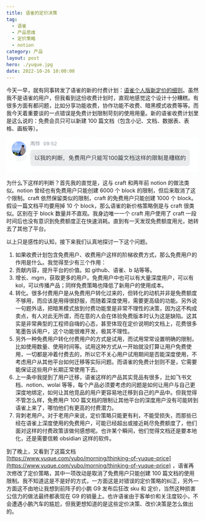 ```yaml
---
title: 语雀的定价决策
tag:
  - 语雀
  - 产品思维
  - 定价策略
  - notion
category: 产品
layout: post
hero: ./yuque.jpg
date: 2022-10-26 10:00:00
---
```


今天一早，就有同事转发了语雀的新的付费计划：[语雀个人版新定价的细则](https://www.yuque.com/docs/share/26348e63-d6f2-464c-889c-2af952f1144d)。虽然我不是语雀的用户，但我看到这份收费计划时，直观地感觉这个设计十分糟糕。有很多方面有都问题，比如分享功能收费，协作功能不收费、暗黑模式收费等等。而我今天着重要谈的一点错误是免费计划限制苛刻的使用用量。新的语雀收费计划里是这么说的：免费会员只可以新建 100 篇文档（包含小记、文档、数据表、表格、画板等）。

![](images/yuquemessage.png)

为什么下这样的判断？首先我的直觉是，这与 craft 和两年前 notion 的做法类似。notion 曾经也有免费用户只能创建 6000 个 block 的限制，但后来取消了这个限制。craft 依然保留类似的限制，craft 的免费用户只能创建 1000 个 block。假设一篇文档平均要用掉 10 个 block，那么语雀的新价格策略倒是与 craft 很类似。区别在于 block 数量并不直观。我身边唯一一个 craft 用户使用了 craft 一段时间后也没有意识到免费额度正在快速消耗。直到有一天发现免费额度用光，她转去了其他了平台。

以上只是感性的认知，接下来我们认真地探讨一下这个问题。

1. 如果收费计划包含免费用户、收费用户这样的阶梯收费方式，那么免费用户的作用是什么。我觉得至少有三个作用：
2. 贡献内容，提升平台的价值。如 github、语雀、b 站等等。
3. 增长、mgm，获取更多的用户。免费用户中也可以有大量深度用户，可以有 kol，可以传播产品；同样免费策略也降低了新用户的使用成本。
4. 转化。很多付费用户是从免费用户转化过来的，但转化的动机并非是免费额度不够用，而应该是用得很舒服，而随着深度使用，需要更高级的功能。另外说一句题外话，把暗黑模式放到付费功能里是非常不理性的决策，因为这不构成卖点，有人对此无所谓，而在意的人会在体验免费版本时认为这是缺陷。这其实是非常典型的工程师自嗨的心态，甚至体现在定价说明的文档上，花费很多笔墨告诉用户，这个功能很难开发，极其不理性。
5. 另外一种免费用户转化付费用户的方式是试用，而试用常常设置明确的限制，比如使用数量、使用时间等。试用这种方式从一开始就没打算让用户免费使用，一切都是冲着付费去的，所以它不关心用户试用期间是否能深度使用，不考虑用户从其他平台如何迁移等实际问题。而语雀的免费计划则不是，它需要能保证这些用户长期正常使用下去。
6. 上一条中我提到了用户迁移，语雀这样的产品其实竞品有很多，比如飞书文档、notion、wolai 等等，每个产品必须要考虑的问题是如何让用户与自己更深度地绑定，如何让其他竞品的用户更容易地迁移到自己的产品中。但我觉得不管怎么样，免费用户 100 篇文档的限制让其他平台的深度用户没有可能转到语雀上来了，哪怕他们有更高的付费潜力。
7. 背刺老用户。对于老用户来说，定价策略只能更有利，不能受损失，而那些已经在语雀上深度使用的免费用户，可能已经超出或接近耗尽免费额度了，他们面对这样的付费政策该做何感想呢。也许某个瞬间，他们觉得文档还是要本地化，还是需要信赖 obsidian 这样的软件。

到了晚上，又看到了这篇文档 [https://www.yuque.com/yubo/morning/thinking-of-yuque-price](https://www.yuque.com/yubo/morning/thinking-of-yuque-price) ，语雀再次修改了定价策略，其中一项改动是取消了免费用户只能创建 100 篇文档的使用限制。我不知道这是不是好的方式，一方面这是对错误的定价策略的纠正，另外一方面这不由地让我想到前阵子的小鹏 G9 发布后狂改 sku 和 定价，当然这种损害公信力的做法最终都表现在 G9 的销量上。也许语雀由于客单价和关注度较小，不会遭遇小鹏汽车的尴尬，但我更想知道的是这些定价决策、改价决策是怎么做出的。
